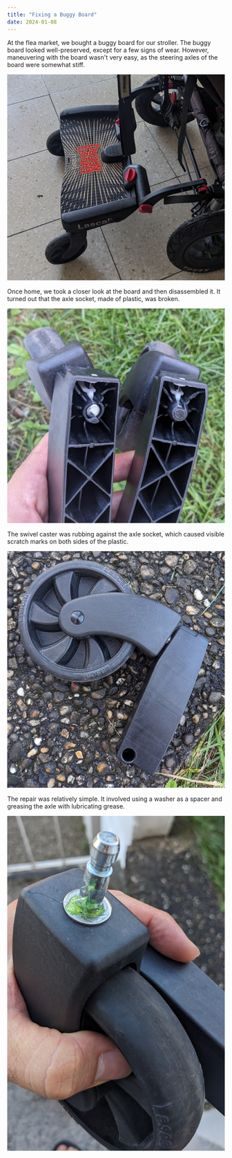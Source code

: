 ```yaml
---
title: "Fixing a Buggy Board"
date: 2024-01-08
---
```


At the flea market, we bought a buggy board for our stroller. The buggy board looked well-preserved, except for a few signs of wear. However, maneuvering with the board wasn't very easy, as the steering axles of the board were somewhat stiff.

![Buggyboard](/assets/2024-01-08/Buggieboard1.jpg)

Once home, we took a closer look at the board and then disassembled it. It turned out that the axle socket, made of plastic, was broken.

![Buggyboard](/assets/2024-01-08/Buggieboard2.jpg)

The swivel caster was rubbing against the axle socket, which caused visible scratch marks on both sides of the plastic.

![Buggyboard](/assets/2024-01-08/Buggieboard3.jpg)

The repair was relatively simple. It involved using a washer as a spacer and greasing the axle with lubricating grease.

![Buggyboard](/assets/2024-01-08/Buggieboard4.jpg)